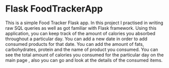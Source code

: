 # Flask FoodTrackerApp
This is a simple Food Tracker Flask app.
In this project I practised in writing raw SQL queries as well as got familiar with Flask framework.
Using this application, you can keep track of the amount of calories you absorbed throughout a particular day.
You can add a new date in order to add consumed products for that date.
You can add the amount of fats, carbohydrates, protein and the name of product you consumed.
You can see the total amount of calories you consumed for the particular day on the main page , also you can go and look at the details of the consumed items.
